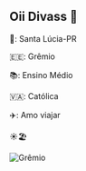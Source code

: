 ## Oii Divass 💋


🏡: Santa Lúcia-PR 

🇪🇪: Grêmio

📚: Ensino Médio

🇻🇦: Católica

✈️: Amo viajar

☀️🏖️

![Grêmio](https://media1.tenor.com/m/Zaqn_WZPMr4AAAAC/renato-gaucho-renato-portaluppi.gif)
